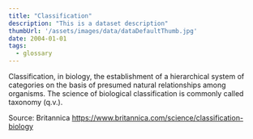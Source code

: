 ```yaml
---
title: "Classification"
description: "This is a dataset description"
thumbUrl: '/assets/images/data/dataDefaultThumb.jpg'
date: 2004-01-01
tags:
  - glossary
---
```


Classification, in biology, the establishment of a hierarchical system of categories on the basis of presumed natural relationships among organisms. The science of biological classification is commonly called taxonomy (q.v.).

Source: Britannica https://www.britannica.com/science/classification-biology